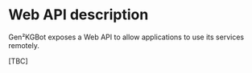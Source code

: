 # Web API description

Gen²KGBot exposes a Web API to allow applications to use its services remotely.

[TBC]